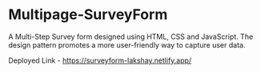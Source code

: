 # Multipage-SurveyForm
A Multi-Step Survey form designed using HTML, CSS and JavaScript. The design pattern promotes a more user-friendly way to capture user data.

Deployed Link - https://surveyform-lakshay.netlify.app/
